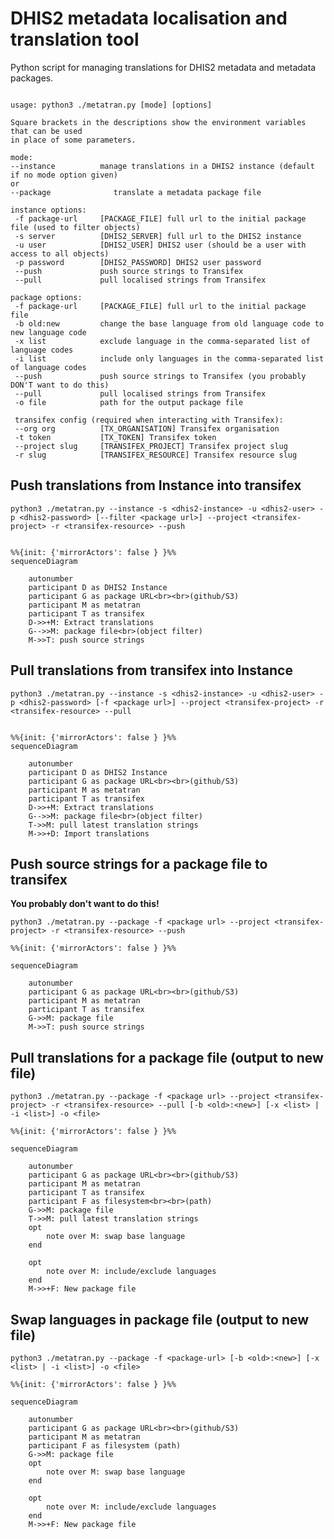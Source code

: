 # DHIS2 metadata localisation and translation tool

Python script for managing translations for DHIS2 metadata and metadata packages.

```

usage: python3 ./metatran.py [mode] [options]

Square brackets in the descriptions show the environment variables that can be used
in place of some parameters.

mode:
--instance          manage translations in a DHIS2 instance (default if no mode option given)
or
--package              translate a metadata package file

instance options:
 -f package-url     [PACKAGE_FILE] full url to the initial package file (used to filter objects)
 -s server          [DHIS2_SERVER] full url to the DHIS2 instance
 -u user            [DHIS2_USER] DHIS2 user (should be a user with access to all objects)
 -p password        [DHIS2_PASSWORD] DHIS2 user password
 --push             push source strings to Transifex
 --pull             pull localised strings from Transifex

package options:
 -f package-url     [PACKAGE_FILE] full url to the initial package file
 -b old:new         change the base language from old language code to new language code
 -x list            exclude language in the comma-separated list of language codes
 -i list            include only languages in the comma-separated list of language codes
 --push             push source strings to Transifex (you probably DON'T want to do this)
 --pull             pull localised strings from Transifex
 -o file            path for the output package file

 transifex config (required when interacting with Transifex):
 --org org          [TX_ORGANISATION] Transifex organisation
 -t token           [TX_TOKEN] Transifex token
 --project slug     [TRANSIFEX_PROJECT] Transifex project slug
 -r slug            [TRANSIFEX_RESOURCE] Transifex resource slug

```

## Push translations from Instance into transifex


`python3 ./metatran.py --instance -s <dhis2-instance> -u <dhis2-user> -p <dhis2-password> [--filter <package url>] --project <transifex-project> -r <transifex-resource> --push`

```mermaid

%%{init: {'mirrorActors': false } }%%
sequenceDiagram

    autonumber
    participant D as DHIS2 Instance
    participant G as package URL<br><br>(github/S3)
    participant M as metatran
    participant T as transifex
    D->>+M: Extract translations
    G-->>M: package file<br>(object filter)
    M->>T: push source strings

```
## Pull translations from transifex into Instance

`python3 ./metatran.py --instance -s <dhis2-instance> -u <dhis2-user> -p <dhis2-password> [-f <package url>] --project <transifex-project> -r <transifex-resource> --pull`

```mermaid

%%{init: {'mirrorActors': false } }%%
sequenceDiagram

    autonumber
    participant D as DHIS2 Instance
    participant G as package URL<br><br>(github/S3)
    participant M as metatran
    participant T as transifex
    D->>+M: Extract translations
    G-->>M: package file<br>(object filter)
    T->>M: pull latest translation strings
    M->>+D: Import translations

```


## Push source strings for a package file to transifex

**You probably don't want to do this!**

`python3 ./metatran.py --package -f <package url> --project <transifex-project> -r <transifex-resource> --push`

```mermaid
%%{init: {'mirrorActors': false } }%%

sequenceDiagram

    autonumber
    participant G as package URL<br><br>(github/S3)
    participant M as metatran
    participant T as transifex
    G->>M: package file 
    M->>T: push source strings

```

## Pull translations for a package file (output to new file)

`python3 ./metatran.py --package -f <package url> --project <transifex-project> -r <transifex-resource> --pull [-b <old>:<new>] [-x <list> | -i <list>] -o <file>`

```mermaid
%%{init: {'mirrorActors': false } }%%

sequenceDiagram

    autonumber
    participant G as package URL<br><br>(github/S3)
    participant M as metatran
    participant T as transifex
    participant F as filesystem<br><br>(path)
    G->>M: package file 
    T->>M: pull latest translation strings
    opt 
        note over M: swap base language
    end

    opt 
        note over M: include/exclude languages
    end
    M->>+F: New package file

```

## Swap languages in package file (output to new file)

`python3 ./metatran.py --package -f <package-url> [-b <old>:<new>] [-x <list> | -i <list>] -o <file>`

```mermaid
%%{init: {'mirrorActors': false } }%%

sequenceDiagram

    autonumber
    participant G as package URL<br><br>(github/S3)
    participant M as metatran
    participant F as filesystem (path)
    G->>M: package file 
    opt 
        note over M: swap base language
    end

    opt 
        note over M: include/exclude languages
    end
    M->>+F: New package file

```


